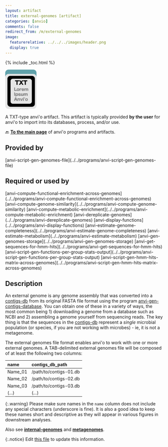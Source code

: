```yaml
---
layout: artifact
title: external-genomes [artifact]
categories: [anvio]
comments: false
redirect_from: /m/external-genomes
image:
  featurerelative: ../../../images/header.png
  display: true
---
```



{% include _toc.html %}


<img src="../../images/icons/TXT.png" alt="TXT" style="width:100px; border:none" />

A TXT-type anvi'o artifact. This artifact is typically provided **by the user** for anvi'o to import into its databases, process, and/or use.

🔙 **[To the main page](../../)** of anvi'o programs and artifacts.

## Provided by


<p style="text-align: left" markdown="1"><span class="artifact-p">[anvi-script-gen-genomes-file](../../programs/anvi-script-gen-genomes-file)</span></p>


## Required or used by


<p style="text-align: left" markdown="1"><span class="artifact-r">[anvi-compute-functional-enrichment-across-genomes](../../programs/anvi-compute-functional-enrichment-across-genomes)</span> <span class="artifact-r">[anvi-compute-genome-similarity](../../programs/anvi-compute-genome-similarity)</span> <span class="artifact-r">[anvi-compute-metabolic-enrichment](../../programs/anvi-compute-metabolic-enrichment)</span> <span class="artifact-r">[anvi-dereplicate-genomes](../../programs/anvi-dereplicate-genomes)</span> <span class="artifact-r">[anvi-display-functions](../../programs/anvi-display-functions)</span> <span class="artifact-r">[anvi-estimate-genome-completeness](../../programs/anvi-estimate-genome-completeness)</span> <span class="artifact-r">[anvi-estimate-metabolism](../../programs/anvi-estimate-metabolism)</span> <span class="artifact-r">[anvi-gen-genomes-storage](../../programs/anvi-gen-genomes-storage)</span> <span class="artifact-r">[anvi-get-sequences-for-hmm-hits](../../programs/anvi-get-sequences-for-hmm-hits)</span> <span class="artifact-r">[anvi-script-gen-functions-per-group-stats-output](../../programs/anvi-script-gen-functions-per-group-stats-output)</span> <span class="artifact-r">[anvi-script-gen-hmm-hits-matrix-across-genomes](../../programs/anvi-script-gen-hmm-hits-matrix-across-genomes)</span></p>


## Description

An external genome is any genome assembly that was converted into a <span class="artifact-n">[contigs-db](/help/main/artifacts/contigs-db)</span> from its original FASTA file format using the program <span class="artifact-p">[anvi-gen-contigs-database](/help/main/programs/anvi-gen-contigs-database)</span>. You can obtain one of these in a variety of ways, the most common being 1) downloading a genome from a database such as NCBI and 2) assembling a genome yourself from sequencing reads. The key thing is that the sequences in the <span class="artifact-n">[contigs-db](/help/main/artifacts/contigs-db)</span> represent a _single_ microbial population (or species, if you are not working with microbes) - ie, it is not a metagenome.

The external genomes file format enables anvi'o to work with one or more external genomes. A TAB-delimited external genomes file will be composed of at least the following two columns:

|name|contigs_db_path|
|:--|:--|
|Name_01|/path/to/contigs-01.db|
|Name_02|/path/to/contigs-02.db|
|Name_03|/path/to/contigs-03.db|
|(...)|(...)|

{:.warning}
Please make sure names in the `name` column does not include any special characters (underscore is fine). It is also a good idea to keep these names short and descriptive as they will appear in various figures in downstream analyses.

Also see **<span class="artifact-n">[internal-genomes](/help/main/artifacts/internal-genomes)</span>** and **<span class="artifact-n">[metagenomes](/help/main/artifacts/metagenomes)</span>**.


{:.notice}
Edit [this file](https://github.com/merenlab/anvio/tree/master/anvio/docs/artifacts/external-genomes.md) to update this information.

